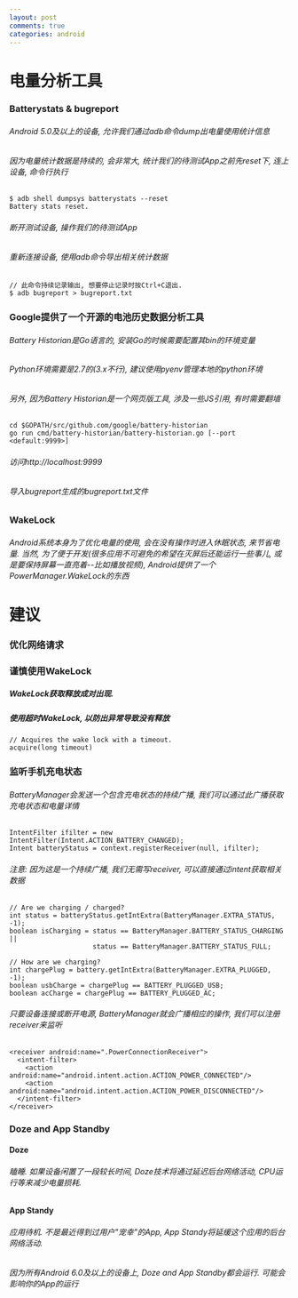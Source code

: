```yaml
---
layout: post
comments: true
categories: android
---
```


# 电量分析工具

### Batterystats & bugreport

###### Android 5.0及以上的设备, 允许我们通过adb命令dump出电量使用统计信息

###### 因为电量统计数据是持续的, 会非常大, 统计我们的待测试App之前先reset下, 连上设备, 命令行执行

```
$ adb shell dumpsys batterystats --reset
Battery stats reset.
```

###### 断开测试设备, 操作我们的待测试App

###### 重新连接设备, 使用adb命令导出相关统计数据 

```
// 此命令持续记录输出, 想要停止记录时按Ctrl+C退出.
$ adb bugreport > bugreport.txt
```

### Google提供了一个开源的电池历史数据分析工具 

###### Battery Historian是Go语言的, 安装Go的时候需要配置其bin的环境变量

###### Python环境需要是2.7的(3.x不行), 建议使用pyenv管理本地的python环境

###### 另外, 因为Battery Historian是一个网页版工具, 涉及一些JS引用, 有时需要翻墙

```
cd $GOPATH/src/github.com/google/battery-historian
go run cmd/battery-historian/battery-historian.go [--port <default:9999>]
```

###### 访问http://localhost:9999

###### 导入bugreport生成的bugreport.txt文件

### WakeLock

###### Android系统本身为了优化电量的使用, 会在没有操作时进入休眠状态, 来节省电量. 当然, 为了便于开发(很多应用不可避免的希望在灭屏后还能运行一些事儿, 或是要保持屏幕一直亮着--比如播放视频), Android提供了一个PowerManager.WakeLock的东西

# 建议

### 优化网络请求

### 谨慎使用WakeLock

##### WakeLock获取释放成对出现.

##### 使用超时WakeLock, 以防出异常导致没有释放

```
// Acquires the wake lock with a timeout.
acquire(long timeout)
```

### 监听手机充电状态

###### BatteryManager会发送一个包含充电状态的持续广播, 我们可以通过此广播获取充电状态和电量详情

```
IntentFilter ifilter = new IntentFilter(Intent.ACTION_BATTERY_CHANGED);
Intent batteryStatus = context.registerReceiver(null, ifilter);
```

###### 注意: 因为这是一个持续广播, 我们无需写receiver, 可以直接通过intent获取相关数据


```
// Are we charging / charged?
int status = batteryStatus.getIntExtra(BatteryManager.EXTRA_STATUS, -1);
boolean isCharging = status == BatteryManager.BATTERY_STATUS_CHARGING ||
                     status == BatteryManager.BATTERY_STATUS_FULL;

// How are we charging?
int chargePlug = battery.getIntExtra(BatteryManager.EXTRA_PLUGGED, -1);
boolean usbCharge = chargePlug == BATTERY_PLUGGED_USB;
boolean acCharge = chargePlug == BATTERY_PLUGGED_AC;
```

###### 只要设备连接或断开电源, BatteryManager就会广播相应的操作, 我们可以注册receiver来监听

```
<receiver android:name=".PowerConnectionReceiver">
  <intent-filter>
    <action android:name="android.intent.action.ACTION_POWER_CONNECTED"/>
    <action android:name="android.intent.action.ACTION_POWER_DISCONNECTED"/>
  </intent-filter>
</receiver>
```

### Doze and App Standby

#### Doze

###### 瞌睡. 如果设备闲置了一段较长时间, Doze技术将通过延迟后台网络活动, CPU运行等来减少电量损耗.

#### App Standy

###### 应用待机. 不是最近得到过用户"宠幸"的App, App Standy将延缓这个应用的后台网络活动.

###### 因为所有Android 6.0及以上的设备上, Doze and App Standby都会运行. 可能会影响你的App的运行
